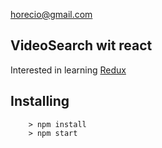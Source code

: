 horecio@gmail.com

## VideoSearch wit react

Interested in learning [Redux](https://www.udemy.com/react-redux)

## Installing

```
	> npm install
	> npm start
```
